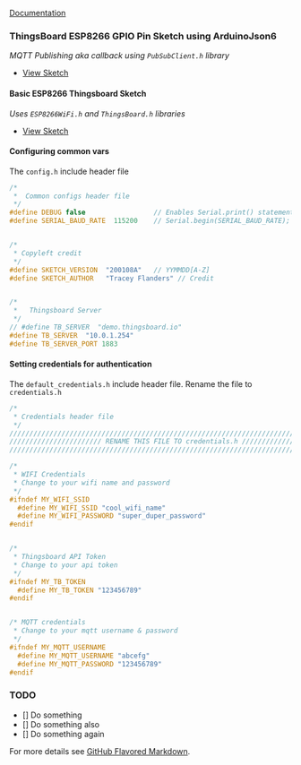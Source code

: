 [Documentation](http://arduino-esp8266.traceyflanders.com)

### ThingsBoard ESP8266 GPIO Pin Sketch using ArduinoJson6
_MQTT Publishing aka callback using ```PubSubClient.h``` library_
- [View Sketch](https://github.com/traceyflanders/Arduino-ESP8266/blob/master/templates/ESP8266_and_Thingsboard_MQTT_PubSub_callback_template/ESP8266_and_Thingsboard_MQTT_PubSub_callback_template.ino)


#### Basic ESP8266 Thingsboard Sketch
_Uses ```ESP8266WiFi.h``` and ```ThingsBoard.h``` libraries_
- [View Sketch](https://github.com/traceyflanders/Arduino-ESP8266/blob/master/templates/ESP8266_and_Thingsboard_Template/ESP8266_and_Thingsboard_Template.ino)


#### Configuring common vars
The ```config.h``` include header file
```C++
/* 
 *  Common configs header file
 */
#define DEBUG false                 // Enables Serial.print() statements for debugging purposes    
#define SERIAL_BAUD_RATE  115200    // Serial.begin(SERIAL_BAUD_RATE); 


/* 
 * Copyleft credit 
 */
#define SKETCH_VERSION  "200108A"   // YYMMDD[A-Z]
#define SKETCH_AUTHOR   "Tracey Flanders" // Credit 


/* 
 *   Thingsboard Server 
 */
// #define TB_SERVER  "demo.thingsboard.io"
#define TB_SERVER  "10.0.1.254"     
#define TB_SERVER_PORT 1883
```


#### Setting credentials for authentication
The ```default_credentials.h``` include header file. Rename the file to ```credentials.h```
```C++
/*
 * Credentials header file
 */
/////////////////////////////////////////////////////////////////////////////////
/////////////////////// RENAME THIS FILE TO credentials.h ///////////////////////
/////////////////////////////////////////////////////////////////////////////////

/* 
 * WIFI Credentials 
 * Change to your wifi name and password 
 */
#ifndef MY_WIFI_SSID 
  #define MY_WIFI_SSID "cool_wifi_name"
  #define MY_WIFI_PASSWORD "super_duper_password"   
#endif


/*
 * Thingsboard API Token 
 * Change to your api token
 */
#ifndef MY_TB_TOKEN
  #define MY_TB_TOKEN "123456789"
#endif


/* MQTT credentials
 * Change to your mqtt username & password
 */
#ifndef MY_MQTT_USERNAME
  #define MY_MQTT_USERNAME "abcefg"
  #define MY_MQTT_PASSWORD "123456789"  
#endif              
```


### TODO
- [] Do something
- [] Do something also
- [] Do something again
                                                                                                                                                                                                                                                                                                                                                                                                                                                                                                                                                                                                                                                                                                                        

For more details see [GitHub Flavored Markdown](https://guides.github.com/features/mastering-markdown/).

